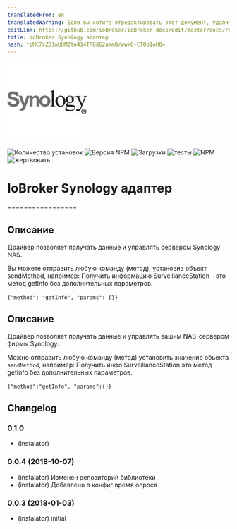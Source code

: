 ```yaml
---
translatedFrom: en
translatedWarning: Если вы хотите отредактировать этот документ, удалите поле «translationFrom», в противном случае этот документ будет снова автоматически переведен
editLink: https://github.com/ioBroker/ioBroker.docs/edit/master/docs/ru/adapterref/iobroker.synology/README.md
title: ioBroker Synology адаптер
hash: fpMC7xZ01wUDM2to414TR0dG2akm8/ww+O+CTOb1oH0=
---
```

![логотип](../../../en/adapterref/iobroker.synology/admin/synology.png)

![Количество установок](http://iobroker.live/badges/synology-stable.svg)
![Версия NPM](http://img.shields.io/npm/v/iobroker.synology.svg)
![Загрузки](https://img.shields.io/npm/dm/iobroker.synology.svg)
![тесты](http://img.shields.io/travis/instalator/ioBroker.synology/master.svg)
![NPM](https://nodei.co/npm/iobroker.synology.png?downloads=true)
![жертвовать](https://img.shields.io/badge/Donate-PayPal-green.svg)

# IoBroker Synology адаптер
=================

## Описание
Драйвер позволяет получать данные и управлять сервером Synology NAS.

Вы можете отправить любую команду (метод), установив объект sendMethod, например: Получить информацию SurveillanceStation - это метод getInfo без дополнительных параметров.

```{"method": "getInfo", "params": {}}```

## Описание
Драйвер позволяет получать данные и управлять вашим NAS-сервером фирмы Synology.

Можно отправить любую команду (метод) установить значение обьекта ```sendMethod```, например: Получить инфо SurveillanceStation это метод getInfo без дополнительных параметров.

```{"method":"getInfo", "params":{}}```

## Changelog

### 0.1.0
* (instalator) 

### 0.0.4 (2018-10-07)
* (instalator) Изменен репозиторий библиотеки
* (instalator) Добавлено в конфиг время опроса

### 0.0.3 (2018-01-03)
* (instalator) initial